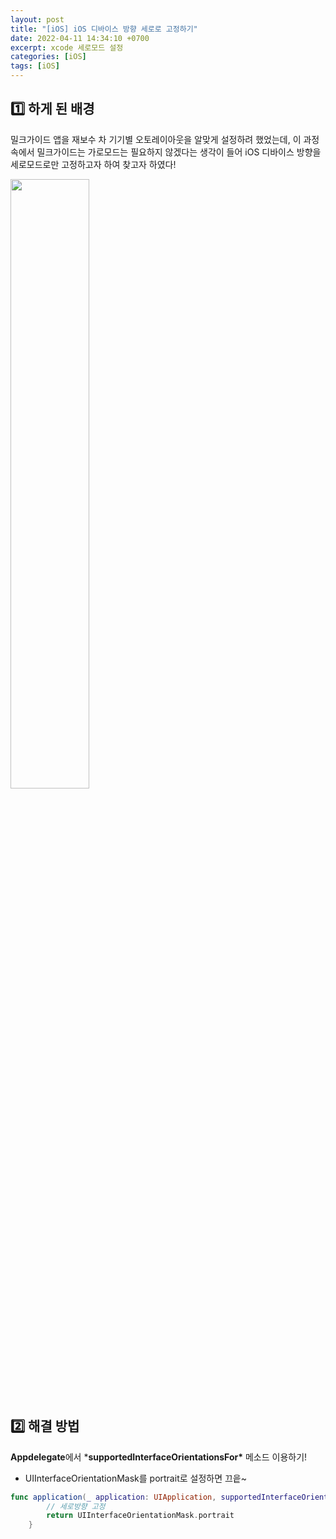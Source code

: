 ```yaml
---
layout: post
title: "[iOS] iOS 디바이스 방향 세로로 고정하기"
date: 2022-04-11 14:34:10 +0700
excerpt: xcode 세로모드 설정
categories: [iOS]
tags: [iOS]
---
```


## 1️⃣ 하게 된 배경

밀크가이드 앱을 재보수 차 기기별 오토레이아웃을 알맞게 설정하려 했었는데, 이 과정 속에서 밀크가이드는 가로모드는 필요하지 않겠다는 생각이 들어 iOS 디바이스 방향을 세로모드로만 고정하고자 하여 찾고자 하였다!

<img src="https://user-images.githubusercontent.com/47033052/125012242-d784e000-e0a4-11eb-91e3-e464c77c3083.png" width="50%"/>

## 2️⃣ 해결 방법

**Appdelegate**에서 ***supportedInterfaceOrientationsFor\*** 메소드 이용하기!

- UIInterfaceOrientationMask를 portrait로 설정하면 끄읕~

``` swift
func application(_ application: UIApplication, supportedInterfaceOrientationsFor window: UIWindow?) -> UIInterfaceOrientationMask {
        // 세로방향 고정
        return UIInterfaceOrientationMask.portrait
    }
```
